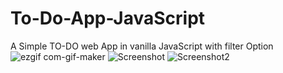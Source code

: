 # To-Do-App-JavaScript
 A Simple TO-DO web App in vanilla JavaScript with filter Option
![ezgif com-gif-maker](https://user-images.githubusercontent.com/48135816/103553817-fc20b500-4ed3-11eb-951b-9ebb006a68e0.gif)
![Screenshot](https://user-images.githubusercontent.com/48135816/103548433-cbd51880-4ecb-11eb-88bb-b067dee9b2b4.png)
![Screenshot2](https://user-images.githubusercontent.com/48135816/103548429-ca0b5500-4ecb-11eb-91a3-ec650d5d305b.png)

